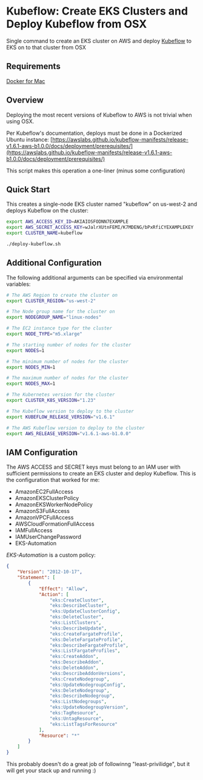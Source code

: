 # Kubeflow: Create EKS Clusters and Deploy Kubeflow from OSX

Single command to create an EKS cluster on AWS and deploy [Kubeflow](https://awslabs.github.io/kubeflow-manifests/release-v1.6.1-aws-b1.0.0/) to EKS on  to that cluster from OSX

## Requirements

[Docker for Mac](https://docs.docker.com/desktop/install/mac-install/)

## Overview

Deploying the most recent versions of Kubeflow to AWS is not trivial when using OSX.

Per Kubeflow's documentation, deploys must be done in a Dockerized Ubuntu instance: [https://awslabs.github.io/kubeflow-manifests/release-v1.6.1-aws-b1.0.0/docs/deployment/prerequisites/](https://awslabs.github.io/kubeflow-manifests/release-v1.6.1-aws-b1.0.0/docs/deployment/prerequisites/)

This script makes this operation a one-liner (minus some configuration)

## Quick Start

This creates a single-node EKS cluster named "kubeflow" on us-west-2 and deploys Kubeflow on the cluster:

```sh
export AWS_ACCESS_KEY_ID=AKIAIOSFODNN7EXAMPLE
export AWS_SECRET_ACCESS_KEY=wJalrXUtnFEMI/K7MDENG/bPxRfiCYEXAMPLEKEY
export CLUSTER_NAME=kubeflow

./deploy-kubeflow.sh
```

## Additional Configuration

The following additional arguments can be specified via environmental variables:

```sh
# The AWS Region to create the cluster on
export CLUSTER_REGION="us-west-2"
```

```sh
# The Node group name for the cluster on
export NODEGROUP_NAME="linux-nodes"
```

```sh
# The EC2 instance type for the cluster
export NODE_TYPE="m5.xlarge"
```

```sh
# The starting number of nodes for the cluster
export NODES=1
```

```sh
# The minimum number of nodes for the cluster
export NODES_MIN=1
```

```sh
# The maximum number of nodes for the cluster
export NODES_MAX=1
```

```sh
# The Kubernetes version for the cluster
export CLUSTER_K8S_VERSION="1.23"
```

```sh
# The Kubeflow version to deploy to the cluster
export KUBEFLOW_RELEASE_VERSION="v1.6.1"
```

```sh
# The AWS Kubeflow version to deploy to the cluster
export AWS_RELEASE_VERSION="v1.6.1-aws-b1.0.0"
```

## IAM Configuration

The AWS ACCESS and SECRET keys must belong to an IAM user with sufficient permissions to create an EKS cluster and deploy Kubeflow. This is the configuration that worked for me:

- AmazonEC2FullAccess
- AmazonEKSClusterPolicy
- AmazonEKSWorkerNodePolicy
- AmazonS3FullAccess
- AmazonVPCFullAccess
- AWSCloudFormationFullAccess
- IAMFullAccess
- IAMUserChangePassword
- EKS-Automation

_EKS-Automation_ is a custom policy:

```json
{
    "Version": "2012-10-17",
    "Statement": [
        {
            "Effect": "Allow",
            "Action": [
                "eks:CreateCluster",
                "eks:DescribeCluster",
                "eks:UpdateClusterConfig",
                "eks:DeleteCluster",
                "eks:ListClusters",
                "eks:DescribeUpdate",
                "eks:CreateFargateProfile",
                "eks:DeleteFargateProfile",
                "eks:DescribeFargateProfile",
                "eks:ListFargateProfiles",
                "eks:CreateAddon",
                "eks:DescribeAddon",
                "eks:DeleteAddon",
                "eks:DescribeAddonVersions",
                "eks:CreateNodegroup",
                "eks:UpdateNodegroupConfig",
                "eks:DeleteNodegroup",
                "eks:DescribeNodegroup",
                "eks:ListNodegroups",
                "eks:UpdateNodegroupVersion",
                "eks:TagResource",
                "eks:UntagResource",
                "eks:ListTagsForResource"
            ],
            "Resource": "*"
        }
    ]
}
```

This probably doesn't do a great job of followinng "least-privilidge", but it will get your stack up and running :)
